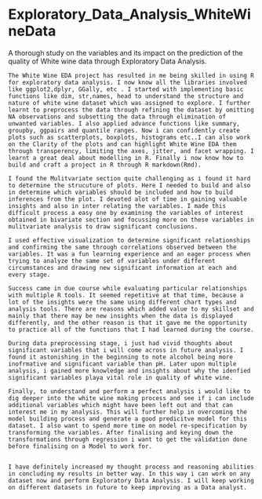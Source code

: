 # Exploratory_Data_Analysis_WhiteWineData
A thorough study on the variables and its impact on the prediction of the quality of White wine data through Exploratory Data Analysis. 

    The White Wine EDA project has resulted in me being skilled in using R for exploratory data analysis. I now know all the libraries involved like ggplot2,dplyr, GGally, etc . I started with implementing basic functions like dim, str,names, head to understand the structure and nature of white wine dataset which was assigned to explore. I further learnt to preprocess the data through refining the dataset by omitting NA observations and subsetting the data through elimination of unwanted variables. I also applied advance functions like summary, groupby, ggpairs and quantile ranges. Now i can confidently create plots such as scatterplots, boxplots, histograms etc..I can also work on the Clarity of the plots and can highlight White Wine EDA them through transperency, limiting the axes, jitter, and facet wrapping. I learnt a great deal about modelling in R. Finally i now know how to build and craft a project in R through R markdown(Rmd).

    I found the Mulitvariate section quite challenging as i found it hard to determine the strucuture of plots. Here I needed to build and also in determine which variables should be included and how to build inferences from the plot. I devoted alot of time in gaining valuable insights and also in inter relating the variables. I made this difficult process a easy one by examining the variables of interest obtained in bivariate section and focussing more on these variables in mulitvariate analysis to draw significant conclusions.

    I used effective visualization to determine significant relationships and confirming the same through correlations observed between the variables. It was a fun learning experience and an eager process when trying to analyze the same set of variables under different circumstances and drawing new significant information at each and every stage. 

    Success came in due course while evaluating particular relationships with multiple R tools. It seemed repetitive at that time, because a lot of the insights were the same using different chart types and analysis tools. There are reasons which added value to my skillset and mainly that there may be new insights when the data is displayed differently, and the other reason is that it gave me the opportunity to practice all of the functions that I had learned during the course.

    During data preprocessing stage, i just had vivid thoughts about significant variables that i will come across in future analysis. I found it astonishing in the beginning to note alcohol being more inofrmative and significant variable than pH. Later upon multiple analysis, i gained more knowledge and insights about why the idenfied significant variables playa vital role in quality of white wine.

    Finally, to understand and perform a perfect analysis i would like to dig deeper into the white wine making process and see if i can include additional variables which might have been left out and that can interest me in my analysis. This will further help in overcoming the model building process and generate a good predicitve model for this dataset. I also want to spend more time on model re-specification by transforming the variables. After finalising and keying down the transformations through regression i want to get the validation done before finalising on a Model to work for.


    I have definitely increased my thought process and reasoning abilities in concluding my results in better way. In this way i can work on any dataset now and perform Exploratory Data Analysis. I will keep working on different datasets in future to keep improving as a Data analyst.
